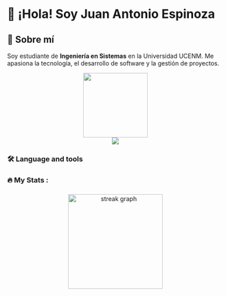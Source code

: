 # 👋 ¡Hola! Soy Juan Antonio Espinoza

## 🚀 Sobre mí
Soy estudiante de **Ingeniería en Sistemas** en la Universidad UCENM. Me apasiona la tecnología, el desarrollo de software y la gestión de proyectos.
<div align="center">
  <img height="150" src="https://media.giphy.com/media/M9gbBd9nbDrOTu1Mqx/giphy.gif"  />
</div>



<div align="center">
  <img src="https://visitor-badge.laobi.icu/badge?page_id=maurodesouza.maurodesouza&"  />
</div>



<h3 align="left">🛠 Language and tools</h3>


<h3 align="left">🔥   My Stats :</h3>

###

<div align="center">
  <img src="https://streak-stats.demolab.com?user=maurodesouza&locale=en&mode=daily&theme=dark&hide_border=false&border_radius=5&order=3" height="220" alt="streak graph"  />
</div>

###
